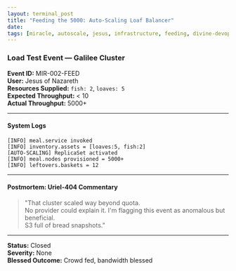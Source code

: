 ```yaml
---
layout: terminal_post
title: "Feeding the 5000: Auto-Scaling Loaf Balancer"
date: 
tags: [miracle, autoscale, jesus, infrastructure, feeding, divine-devops]
---
```


### Load Test Event — Galilee Cluster

**Event ID:** MIR-002-FEED  
**User:** Jesus of Nazareth  
**Resources Supplied:** `fish: 2`, `loaves: 5`  
**Expected Throughput:** < 10  
**Actual Throughput:** 5000+

---

#### System Logs

```
[INFO] meal.service invoked
[INFO] inventory.assets = [loaves:5, fish:2]
[AUTO-SCALING] ReplicaSet activated
[INFO] meal.nodes provisioned = 5000+
[INFO] leftovers.baskets = 12
```

---

#### Postmortem: Uriel-404 Commentary

> "That cluster scaled way beyond quota.  
> No provider could explain it. I'm flagging this event as anomalous but beneficial.  
> S3 full of bread snapshots."

---

**Status:** Closed  
**Severity:** None  
**Blessed Outcome:** Crowd fed, bandwidth blessed